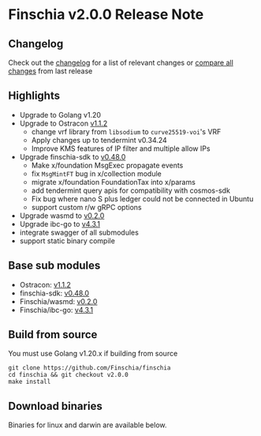 # Finschia v2.0.0 Release Note

## Changelog
Check out the [changelog](https://github.com/Finschia/finschia/blob/v2.0.0/RELEASE_CHANGELOG.md) for a list of relevant changes or [compare all changes](https://github.com/Finschia/finschia/compare/v1.0.0...v2.0.0) from last release

## Highlights
* Upgrade to Golang v1.20
* Upgrade to Ostracon [v1.1.2](https://github.com/Finschia/ostracon/tree/v1.1.2)
  * change vrf library from `libsodium` to `curve25519-voi`'s VRF
  * Apply changes up to tendermint v0.34.24
  * Improve KMS features of IP filter and multiple allow IPs
* Upgrade finschia-sdk to [v0.48.0](https://github.com/Finschia/finschia-sdk/releases/tag/v0.48.0)
  * Make x/foundation MsgExec propagate events
  * fix `MsgMintFT` bug in x/collection module
  * migrate x/foundation FoundationTax into x/params
  * add tendermint query apis for compatibility with cosmos-sdk
  * Fix bug where nano S plus ledger could not be connected in Ubuntu
  * support custom r/w gRPC options
* Upgrade wasmd to [v0.2.0](https://github.com/Finschia/wasmd/releases/tag/v0.2.0)
* Upgrade ibc-go to [v4.3.1](https://github.com/Finschia/ibc-go/releases/tag/v4.3.1)
* integrate swagger of all submodules
* support static binary compile

## Base sub modules
* Ostracon: [v1.1.2](https://github.com/Finschia/ostracon/tree/v1.1.2)
* finschia-sdk: [v0.48.0](https://github.com/Finschia/finschia-sdk/tree/v0.48.0)
* Finschia/wasmd: [v0.2.0](https://github.com/Finschia/wasmd/tree/v0.2.0)
* Finschia/ibc-go: [v4.3.1](https://github.com/Finschia/ibc-go/tree/v4.3.1)


## Build from source
You must use Golang v1.20.x if building from source
```shell
git clone https://github.com/Finschia/finschia
cd finschia && git checkout v2.0.0
make install
```

## Download binaries

Binaries for linux and darwin are available below.
